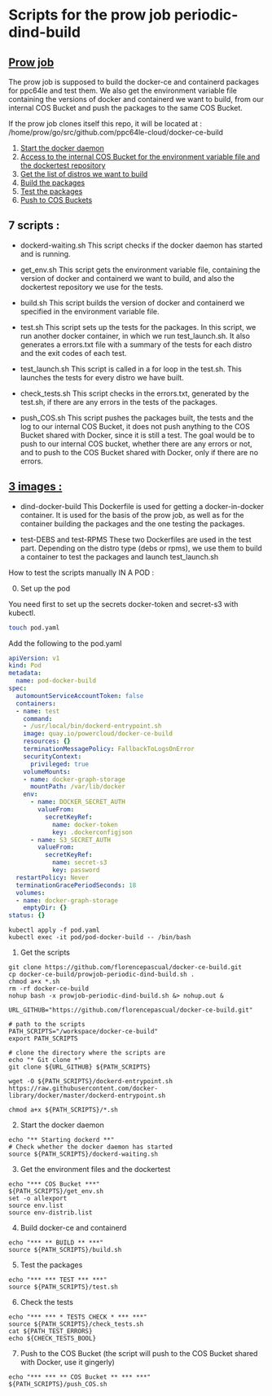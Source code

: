 # Scripts for the prow job periodic-dind-build

## [Prow job](https://github.com/florencepascual/test-infra/blob/master/config/jobs/periodic/docker-in-docker/periodic-dind-build.yaml)

The prow job is supposed to build the docker-ce and containerd packages for ppc64le and test them. 
We also get the environment variable file containing the versions of docker and containerd we want to build, from our internal COS Bucket and push the packages to the same COS Bucket.

If the prow job clones itself this repo, it will be located at : /home/prow/go/src/github.com/ppc64le-cloud/docker-ce-build

1. [Start the docker daemon](https://github.com/florencepascual/test-infra/blob/e60be4741e286b867a08286ae9515b14bdc96825/config/jobs/periodic/docker-in-docker/periodic-dind-build.yaml#L58)
2. [Access to the internal COS Bucket for the environment variable file and the dockertest repository](https://github.com/florencepascual/test-infra/blob/e60be4741e286b867a08286ae9515b14bdc96825/config/jobs/periodic/docker-in-docker/periodic-dind-build.yaml#L68)
3. [Get the list of distros we want to build](https://github.com/florencepascual/test-infra/blob/e60be4741e286b867a08286ae9515b14bdc96825/config/jobs/periodic/docker-in-docker/periodic-dind-build.yaml#L101)
4. [Build the packages](https://github.com/florencepascual/test-infra/blob/e60be4741e286b867a08286ae9515b14bdc96825/config/jobs/periodic/docker-in-docker/periodic-dind-build.yaml#L138)
5. [Test the packages](https://github.com/florencepascual/test-infra/blob/e60be4741e286b867a08286ae9515b14bdc96825/config/jobs/periodic/docker-in-docker/periodic-dind-build.yaml#L167)
6. [Push to COS Buckets](https://github.com/florencepascual/test-infra/blob/e60be4741e286b867a08286ae9515b14bdc96825/config/jobs/periodic/docker-in-docker/periodic-dind-build.yaml#L183)

## 7 scripts :

- dockerd-waiting.sh
This script checks if the docker daemon has started and is running.

- get_env.sh
This script gets the environment variable file, containing the version of docker and containerd we want to build, and also the dockertest repository we use for the tests.

- build.sh
This script builds the version of docker and containerd we specified in the environment variable file.

- test.sh
This script sets up the tests for the packages. In this script, we run another docker container, in which we run test_launch.sh. It also generates a errors.txt file with a summary of the tests for each distro and the exit codes of each test.

- test_launch.sh
This script is called in a for loop in the test.sh. This launches the tests for every distro we have built.

- check_tests.sh
This script checks in the errors.txt, generated by the test.sh, if there are any errors in the tests of the packages.

- push_COS.sh
This script pushes the packages built, the tests and the log to our internal COS Bucket, it does not push anything to the COS Bucket shared with Docker, since it is still a test.
The goal would be to push to our internal COS bucket, whether there are any errors or not, and to push to the COS Bucket shared with Docker, only if there are no errors.

## [3 images :](https://github.com/florencepascual/test-infra/tree/master/images/docker-in-docker)

- dind-docker-build
This Dockerfile is used for getting a docker-in-docker container. It is used for the basis of the prow job, as well as for the container building the packages and the one testing the packages.

- test-DEBS and test-RPMS
These two Dockerfiles are used in the test part. Depending on the distro type (debs or rpms), we use them to build a container to test the packages and launch test_launch.sh


How to test the scripts manually IN A POD :

0. Set up the pod

You need first to set up the secrets docker-token and secret-s3 with kubectl.

```bash
touch pod.yaml
```
Add the following to the pod.yaml
```yaml
apiVersion: v1
kind: Pod
metadata:
  name: pod-docker-build
spec:
  automountServiceAccountToken: false
  containers:
  - name: test
    command:
    - /usr/local/bin/dockerd-entrypoint.sh
    image: quay.io/powercloud/docker-ce-build
    resources: {}
    terminationMessagePolicy: FallbackToLogsOnError
    securityContext:
      privileged: true
    volumeMounts:
    - name: docker-graph-storage
      mountPath: /var/lib/docker
    env:
      - name: DOCKER_SECRET_AUTH
        valueFrom:
          secretKeyRef:
            name: docker-token
            key: .dockerconfigjson
      - name: S3_SECRET_AUTH
        valueFrom:
          secretKeyRef:
            name: secret-s3
            key: password
  restartPolicy: Never
  terminationGracePeriodSeconds: 18
  volumes:
  - name: docker-graph-storage
    emptyDir: {}
status: {}  
```

```
kubectl apply -f pod.yaml
kubectl exec -it pod/pod-docker-build -- /bin/bash
```

1. Get the scripts

```
git clone https://github.com/florencepascual/docker-ce-build.git
cp docker-ce-build/prowjob-periodic-dind-build.sh .
chmod a+x *.sh
rm -rf docker-ce-build
nohup bash -x prowjob-periodic-dind-build.sh &> nohup.out &
```

```
URL_GITHUB="https://github.com/florencepascual/docker-ce-build.git"

# path to the scripts 
PATH_SCRIPTS="/workspace/docker-ce-build"
export PATH_SCRIPTS

# clone the directory where the scripts are
echo "* Git clone *"
git clone ${URL_GITHUB} ${PATH_SCRIPTS}

wget -O ${PATH_SCRIPTS}/dockerd-entrypoint.sh https://raw.githubusercontent.com/docker-library/docker/master/dockerd-entrypoint.sh 

chmod a+x ${PATH_SCRIPTS}/*.sh
```

2. Start the docker daemon
```
echo "** Starting dockerd **"
# Check whether the docker daemon has started
source ${PATH_SCRIPTS}/dockerd-waiting.sh
```

3. Get the environment files and the dockertest
```
echo "*** COS Bucket ***"
${PATH_SCRIPTS}/get_env.sh
set -o allexport
source env.list
source env-distrib.list
```

4. Build docker-ce and containerd
```
echo "*** ** BUILD ** ***"
source ${PATH_SCRIPTS}/build.sh 
```

5. Test the packages
```
echo "*** *** TEST *** ***"
source ${PATH_SCRIPTS}/test.sh
```

6. Check the tests
```
echo "*** *** * TESTS CHECK * *** ***"
source ${PATH_SCRIPTS}/check_tests.sh
cat ${PATH_TEST_ERRORS}
echo ${CHECK_TESTS_BOOL}
```

7.  Push to the COS Bucket (the script will push to the COS Bucket shared with Docker, use it gingerly)
```
echo "*** *** ** COS Bucket ** *** ***"
${PATH_SCRIPTS}/push_COS.sh
```